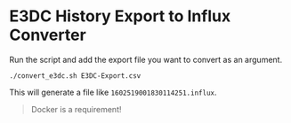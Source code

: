# E3DC History Export to Influx Converter
Run the script and add the export file you want to convert as an argument.
```
./convert_e3dc.sh E3DC-Export.csv
```
This will generate a file like `1602519001830114251.influx`.
> Docker is a requirement!
